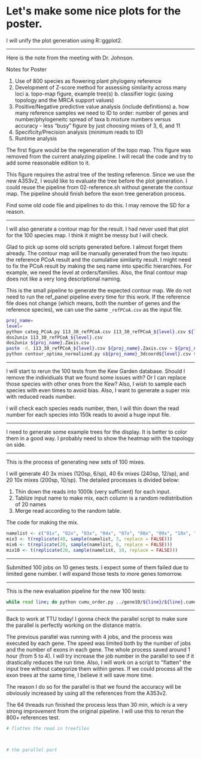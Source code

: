 # Let's make some nice plots for the poster.

I will unify the plot generation using R::ggplot2. 

---
Here is the note from the meeting with Dr. Johnson.

Notes for Poster
1. Use of 800 species as flowering plant phylogeny reference
2. Development of Z-score method for assessing similarity across many loci
    a. topo-map figure, example tree(s)
    b. classifier logic (using topology and the MRCA support values)
3. Positive/Negative predictive value analysis (include definitions)
    a. how many reference samples we need to ID to order: number of genes and number/phylogeneitc spread of taxa
    b.mixture numbers versus accuracy - less “busy” figure by just choosing mixes of 3, 6, and 11
4. Specificity/Precision analysis (minimum reads to ID)
5. Runtime analysis

The first figure would be the regeneration of the topo map. This figure was removed from the current analyzing pipeline. I will recall the code and try to add some reasonable edition to it.

This figure requires the astral tree of the testing reference. Since we use the new A353v2, I would like to evaluate the tree before the plot generation. I could reuse the pipeline from 02-reference.sh without generate the contour map. The pipeline should finish before the exon tree generation process.

Find some old code file and pipelines to do this. I may remove the SD for a reason.

---

I will also generate a contour map for the result. I had never used that plot for the 100 species map. I think it might be messy but I will check.

Glad to pick up some old scripts generated before. I almost forget them already. The contour map will be manually generated from the two inputs: the reference PCoA result and the cumulative similarity result. I might need to fix the PCoA result by making the seq name into specific hierarchies. For example, we need the level at orders/families. Also, the final contour map does not like a very long descriptional naming.

This is the small pipeline to generate the expected contour map. We do not need to run the ref_panel pipeline every time for this work. If the reference file does not change (which means, both the number of genes and the reference species), we can use the same `_refPCoA.csv` as the input file.

```bash
proj_name=
level=
python categ_PCoA.py 113_30_refPCoA.csv 113_30_refPCoA_${level}.csv ${level}
dos2unix 113_30_refPCoA_${level}.csv
dos2unix ${proj_name}.Zaxis.csv
paste -d, 113_30_refPCoA_${level}.csv ${proj_name}.Zaxis.csv > ${proj_name}_3dcoord${level}.csv
python contour_optima_normalized.py s${proj_name}_3dcoord${level}.csv ${proj_name}_contourmap${level}.svg 0
```

---

I will start to rerun the 100 tests from the Kew Garden database. Should I remove the individiuals that we found some issues with? Or I can replace those species with other ones from the Kew? Also, I wish to sample each species with even times to avoid bias. Also, I want to generate a super mix with reduced reads number.

I will check each species reads number, then, I will thin down the read number for each species into 150k reads to avoid a huge input file. 

---

I need to generate some example trees for the display. It is better to color them in a good way. I probably need to show the heatmap with the topology on side. 

---

This is the process of generating new sets of 100 mixes.

I will generate 40 3x mixes (120sp, 6/sp), 40 6x mixes (240sp, 12/sp), and 20 10x mixes (200sp, 10/sp). The detailed processes is divided below:

1. Thin down the reads into 1000k (very sufficient) for each input.
2. Tablize input name to make mix, each column is a random redistribution of 20 names
3. Merge read according to the random table.

The code for making the mix. 
```R
namelist <- c("01x", "02x", "03x", "04x", "07x", "08x", "09x", "10x", "12x", "13x", "15x", "16x", "18x", "19x", "22x", "24x", "25x", "26x", "28x", "30x")
mix3 <- t(replicate(40, sample(namelist, 3, replace = FALSE)))
mix6 <- t(replicate(20, sample(namelist, 6, replace = FALSE)))
mix10 <- t(replicate(20, sample(namelist, 10, replace = FALSE)))

```

---

Submitted 100 jobs on 10 genes tests. I expect some of them failed due to limited gene number. I will expand those tests to more genes tomorrow.

---

This is the new evaluation pipeline for the new 100 tests:
```bash
while read line; do python cumu_order.py ../gene10/${line}/${line}.cumulative_dist.csv ../eval_gene10/${line}.cumulative_dist_order.csv; python evaluate.py ../eval_gene10/${line}.cumulative_dist_order.csv candidates_order.tsv ../eval_gene10/${line}.order_eval.csv; done < mix_namelist.txt
```

---

Back to work at TTU today! I gonna check the parallel script to make sure the parallel is perfectly working on the distance matrix.

The previous parallel was running with 4 jobs, and the process was executed by each gene. The speed was limited both by the number of jobs and the number of exons in each gene. The whole process saved around 1 hour (from 5 to 4). I will try increase the job number in the parallel to see if it drastically reduces the run time. Also, I will work on a script to "flatten" the input tree without categorize them within genes. If we could process all the exon trees at the same time, I believe it will save more time.

The reason I do so for the parallel is that we found the accuracy will be obviously increased by using all the references from the A353v2.

The 64 threads run finished the process less than 30 min, which is a very strong improvement from the original pipeline. I will use this to rerun the 800+ references test.


```bash
# flatten the read in treefiles



# the parallel part


```